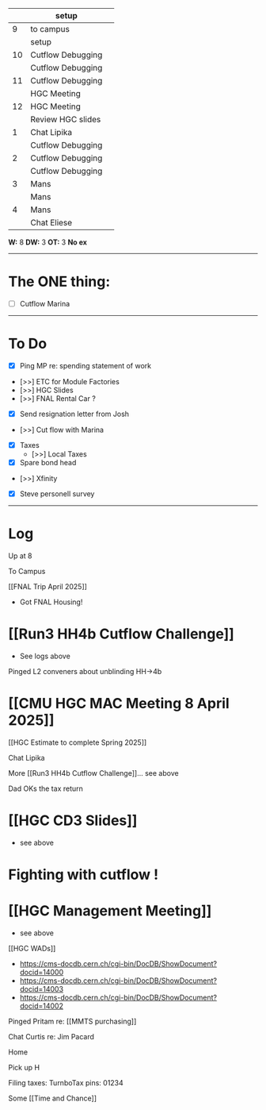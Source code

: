 
|     | setup             |     |
| --- | ----------------- | --- |
| 9   | to campus         |     |
|     | setup             |     |
| 10  | Cutflow Debugging |     |
|     | Cutflow Debugging |     |
| 11  | Cutflow Debugging |     |
|     | HGC Meeting       |     |
| 12  | HGC Meeting       |     |
|     | Review HGC slides |     |
| 1   | Chat Lipika       |     |
|     | Cutflow Debugging |     |
| 2   | Cutflow Debugging |     |
|     | Cutflow Debugging |     |
| 3   | Mans              |     |
|     | Mans              |     |
| 4   | Mans              |     |
|     | Chat Eliese       |     |

**W:** 8 
**DW:** 3
**OT:** 3
 **No ex**

---
# The ONE thing: 
- [ ] Cutflow Marina

---
# To Do

- [x] Ping MP re: spending statement of work
- [>>] ETC for Module Factories
- [>>] HGC Slides
- [>>] FNAL Rental Car ?
- [x] Send resignation letter from Josh
- [>>] Cut flow with Marina 
- [x] Taxes
	- [>>] Local Taxes
- [x] Spare bond head
- [>>] Xfinity 
- [x] Steve personell survey

---

# Log

Up at 8

To Campus

[[FNAL Trip April 2025]]
- Got FNAL Housing!

# [[Run3 HH4b Cutflow Challenge]]
- See logs above

Pinged L2 conveners about unblinding HH->4b

# [[CMU HGC MAC Meeting 8 April 2025]]


[[HGC Estimate to complete Spring 2025]]


Chat Lipika 


More [[Run3 HH4b Cutflow Challenge]]... see above

Dad OKs the tax return

# [[HGC CD3 Slides]]
- see above

# Fighting with cutflow ! 


# [[HGC Management Meeting]]
- see above


[[HGC WADs]]
- https://cms-docdb.cern.ch/cgi-bin/DocDB/ShowDocument?docid=14000
- https://cms-docdb.cern.ch/cgi-bin/DocDB/ShowDocument?docid=14003
- https://cms-docdb.cern.ch/cgi-bin/DocDB/ShowDocument?docid=14002


Pinged Pritam re: [[MMTS purchasing]]

Chat Curtis re: Jim Pacard 

Home

Pick up H 

Filing taxes:  TurnboTax pins: 01234

Some [[Time and Chance]]

